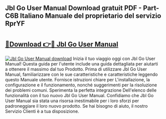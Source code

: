 ## Jbl Go User Manual Download gratuit PDF - Part-C6B Italiano Manuale del proprietario del servizio RprYF

# <h2><a href="http://dfdmos.blite.top/?on=Jbl+Go+User+Manual">🔗Download 👉🔴 Jbl Go User Manual</a></h2>

[![Jbl Go User Manual download](https://i.imgur.com/lujVjoI.png)](http://dfdmos.blite.top/?on=Jbl+Go+User+Manual)
Inizia il tuo viaggio oggi con Jbl Go User Manual! Questa guida per l'utente include una guida dettagliata per aiutarti a ottenere il massimo dal tuo Prodotto. Prima di utilizzare Jbl Go User Manual, familiarizzare con le sue caratteristiche e caratteristiche leggendo questo Manuale utente. Fornisce istruzioni chiare per L'installazione, la configurazione e il funzionamento, nonché suggerimenti per la risoluzione dei problemi comuni. Sperimenta la perfetta integrazione Dell'elenco delle funzionalità con il tuo nuovo Jbl Go User Manual. Confidiamo che Jbl Go User Manual sia stata una risorsa inestimabile per i loro sforzi per padroneggiare il loro nuovo prodotto. Se hai bisogno di aiuto, il nostro Servizio Clienti è a tua disposizione.
